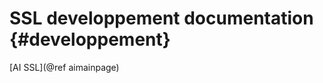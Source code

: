 SSL developpement documentation {#developpement}
===============================


[AI SSL](@ref aimainpage) 
